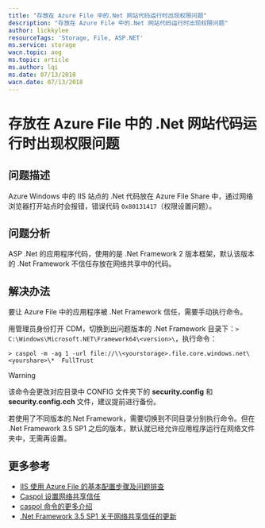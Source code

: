 ```yaml
---
title: "存放在 Azure File 中的.Net 网站代码运行时出现权限问题"
description: "存放在 Azure File 中的.Net 网站代码运行时出现权限问题"
author: lickkylee
resourceTags: 'Storage, File, ASP.NET'
ms.service: storage
wacn.topic: aog
ms.topic: article
ms.author: lqi
ms.date: 07/13/2018
wacn.date: 07/13/2018
---
```


# 存放在 Azure File 中的 .Net 网站代码运行时出现权限问题

## 问题描述

Azure Windows 中的 IIS 站点的 .Net 代码放在 Azure File Share 中，通过网络浏览器打开站点时会报错，错误代码 `0x80131417`（权限设置问题）。

## 问题分析

ASP .Net 的应用程序代码，使用的是 .Net Framework 2 版本框架，默认该版本的 .Net Framework 不信任存放在网络共享中的代码。

## 解决办法

要让 Azure File 中的应用程序被 .Net Framework 信任，需要手动执行命令。

用管理员身份打开 CDM，切换到出问题版本的 .Net Framework 目录下：`> C:\Windows\Microsoft.NET\Framework64\<version>\`，执行命令：

`> caspol -m -ag 1 -url file://\\<yourstorage>.file.core.windows.net\<yourshare>\*  FullTrust`

> [!WARNING]
> 该命令会更改对应目录中 CONFIG 文件夹下的 **security.config** 和 **security.config.cch** 文件，建议提前进行备份。

若使用了不同版本的.Net Framework，需要切换到不同目录分别执行命令。但在 .Net Framework 3.5 SP1 之后的版本，默认就已经允许应用程序运行在网络文件夹中，无需再设置。

## 更多参考

- [IIS 使用 Azure File 的基本配置步骤及问题排查](https://blogs.iis.net/davidso/azurefile)
- [Caspol 设置网络共享信任](https://blogs.msdn.microsoft.com/shawnfa/2004/12/30/using-caspol-to-fully-trust-a-share/)
- [caspol 命令的更多介绍](https://docs.microsoft.com/en-us/dotnet/framework/tools/caspol-exe-code-access-security-policy-tool)
- [.Net Framework 3.5 SP1 关于网络共享信任的更新](https://blogs.msdn.microsoft.com/vancem/2008/08/13/net-framework-3-5-sp1-allows-managed-code-to-be-launched-from-a-network-share/)